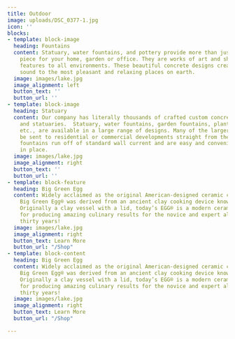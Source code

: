 ```yaml
---
title: Outdoor
image: uploads/DSC_0377-1.jpg
icon: ''
blocks:
- template: block-image
  heading: Fountains
  content: Statuary, water fountains, and pottery provide more than just a decorative
    piece for your home, garden or office. They are works of art and show psychological
    features to all environments. These beautiful concrete designs create and add
    sound to the most pleasant and relaxing places on earth.
  image: images/lake.jpg
  image_alignment: left
  button_text: ''
  button_url: ''
- template: block-image
  heading: Statuary
  content: Our company has literally thousands of crafted custom concrete built fountains
    and statuaries.  Statuary, water fountains, garden fountains, planters, pottery,
    etc., are available in a large range of designs. Many of the larger pieces can
    be sent to residential or commercial developments straight from the factories.  Our
    fountains run off of standard wall current and are easy and convenient to put
    in place.
  image: images/lake.jpg
  image_alignment: right
  button_text: ''
  button_url: ''
- template: block-feature
  heading: Big Green Egg
  content: Widely acclaimed as the original American-designed ceramic cooker, the
    Big Green Egg® was derived from an ancient clay cooking device known as a “kamado”.
    Originally a clay vessel with a lid, today’s EGG® is a modern ceramic marvel known
    for producing amazing culinary results for the novice and expert alike for over
    thirty years!
  image: images/lake.jpg
  image_alignment: right
  button_text: Learn More
  button_url: "/Shop"
- template: block-content
  heading: Big Green Egg
  content: Widely acclaimed as the original American-designed ceramic cooker, the
    Big Green Egg® was derived from an ancient clay cooking device known as a “kamado”.
    Originally a clay vessel with a lid, today’s EGG® is a modern ceramic marvel known
    for producing amazing culinary results for the novice and expert alike for over
    thirty years!
  image: images/lake.jpg
  image_alignment: right
  button_text: Learn More
  button_url: "/Shop"

---
```

